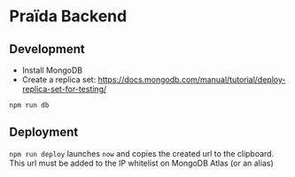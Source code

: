 # Praïda Backend

## Development

- Install MongoDB
- Create a replica set: https://docs.mongodb.com/manual/tutorial/deploy-replica-set-for-testing/

```
npm run db
```

## Deployment

`npm run deploy` launches `now` and copies the created url to the clipboard. This url must be added to the IP whitelist on MongoDB Atlas (or an alias)